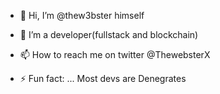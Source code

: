 - 👋 Hi, I’m @thew3bster himself
  

- 💞️ I’m a developer(fullstack and blockchain)
- 📫 How to reach me on twitter @ThewebsterX
- ⚡ Fun fact: ... Most devs are Denegrates

<!---
thew3bster/thew3bster is a ✨ special ✨ repository because its `README.md` (this file) appears on your GitHub profile.
You can click the Preview link to take a look at your changes.
--->
